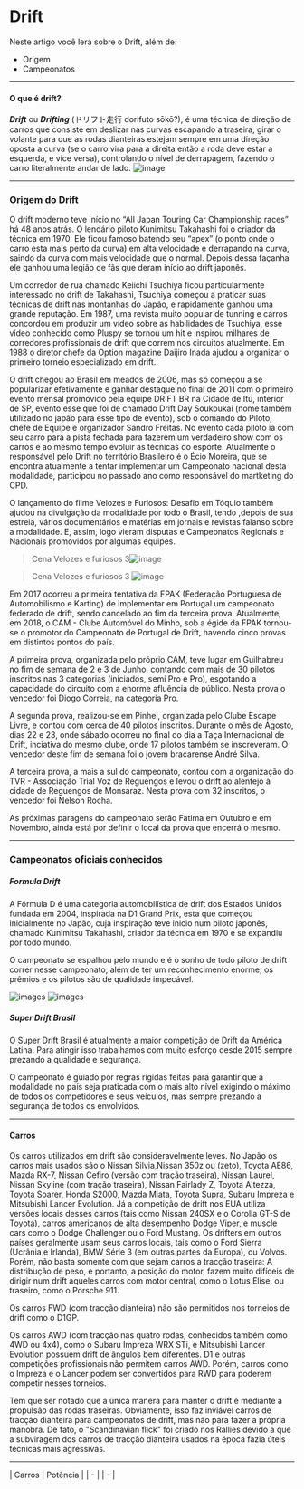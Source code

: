 # Drift

Neste artigo você lerá sobre o Drift, além de:
+ Origem
+ Campeonatos
-----------

#### O que é drift?
_**Drift**_ ou _**Drifting**_ (ドリフト走行 dorifuto sōkō?), é uma técnica de direção de carros que consiste em deslizar nas curvas escapando a traseira, girar o volante para que as rodas dianteiras estejam sempre em uma direção oposta a curva (se o carro vira para a direita então a roda deve estar a esquerda, e vice versa), controlando o nível de derrapagem, fazendo o carro literalmente andar de lado.
![image](images/drift.jpg)

------
### Origem do Drift

O drift moderno teve início no “All Japan Touring Car Championship races” há 48 anos atrás. O lendário piloto Kunimitsu Takahashi foi o criador da técnica em 1970. Ele ficou famoso batendo seu “apex” (o ponto onde o carro esta mais perto da curva) em alta velocidade e derrapando na curva, saindo da curva com mais velocidade que o normal. Depois dessa façanha ele ganhou uma legião de fãs que deram início ao drift japonês.

Um corredor de rua chamado Keiichi Tsuchiya ficou particularmente interessado no drift de Takahashi, Tsuchiya começou a praticar suas técnicas de drift nas montanhas do Japão, e rapidamente ganhou uma grande reputação. Em 1987, uma revista muito popular de tunning e carros concordou em produzir um vídeo sobre as habilidades de Tsuchiya, esse vídeo conhecido como Pluspy se tornou um hit e inspirou milhares de corredores profissionais de drift que correm nos circuitos atualmente. Em 1988 o diretor chefe da Option magazine Daijiro Inada ajudou a organizar o primeiro torneio especializado em drift.


O drift chegou ao Brasil em meados de 2006, mas só começou a se popularizar efetivamente e ganhar destaque no final de 2011 com o primeiro evento mensal promovido pela equipe DRIFT BR na Cidade de Itú, interior de SP, evento esse que foi de chamado Drift Day Soukoukai (nome também utilizado no japão para esse tipo de evento), sob o comando do Piloto, chefe de Equipe e organizador Sandro Freitas. No evento cada piloto ia com seu carro para a pista fechada para fazerem um verdadeiro show com os carros e ao mesmo tempo evoluir as técnicas do esporte. Atualmente o responsável pelo Drift no território Brasileiro é o Écio Moreira, que se encontra atualmente a tentar implementar um Campeonato nacional desta modalidade, participou no passado ano como responsável do martketing do CPD.

O lançamento do filme Velozes e Furiosos: Desafio em Tóquio também ajudou na divulgação da modalidade por todo o Brasil, tendo ,depois de sua estreia, vários documentários e matérias em jornais e revistas falanso sobre a modalidade. E, assim, logo vieram disputas e Campeonatos Regionais e Nacionais promovidos por algumas equipes.
> Cena Velozes e furiosos 3![image](images/velozes3.jpg) 

> Cena Velozes e furiosos 3 ![image](images/velozes.jpg)

Em 2017 ocorreu a primeira tentativa da FPAK (Federação Portuguesa de Automobilismo e Karting) de implementar em Portugal um campeonato federado de drift, sendo cancelado ao fim da terceira prova. Atualmente, em 2018, o CAM - Clube Automóvel do Minho, sob a égide da FPAK tornou-se o promotor do Campeonato de Portugal de Drift, havendo cinco provas em distintos pontos do país.

A primeira prova, organizada pelo próprio CAM, teve lugar em Guilhabreu no fim de semana de 2 e 3 de Junho, contando com mais de 30 pilotos inscritos nas 3 categorias (iniciados, semi Pro e Pro), esgotando a capacidade do circuito com a enorme afluência de público. Nesta prova o vencedor foi Diogo Correia, na categoria Pro.

A segunda prova, realizou-se em Pinhel, organizada pelo Clube Escape Livre, e contou com cerca de 40 pilotos inscritos. Durante o mês de Agosto, dias 22 e 23, onde sábado ocorreu no final do dia a Taça Internacional de Drift, inciativa do mesmo clube, onde 17 pilotos também se inscreveram. O vencedor deste fim de semana foi o jovem bracarense André Silva.

A terceira prova, a mais a sul do campeonato, contou com a organização do TVR - Associação Trial Voz de Reguengos e levou o drift ao alentejo à cidade de Reguengos de Monsaraz. Nesta prova com 32 inscritos, o vencedor foi Nelson Rocha.

As próximas paragens do campeonato serão Fatima em Outubro e em Novembro, ainda está por definir o local da prova que encerrá o mesmo.

-----

### Campeonatos oficiais conhecidos

##### Formula Drift 
A Fórmula D é uma categoria automobilística de drift dos Estados Unidos fundada em 2004, inspirada na D1 Grand Prix, esta que começou inicialmente no Japão, cuja inspiração teve inicio num piloto japonês, chamado Kunimitsu Takahashi, criador da técnica em 1970 e se expandiu por todo mundo.

O campeonato se espalhou pelo mundo e é o sonho de todo piloto de drift correr nesse campeonato, além de ter um reconhecimento enorme, os prêmios e os pilotos são de qualidade impecável.

![images](images/furmulad.jpg)
![images](images/fd.jpg)


##### Super Drift Brasil
O Super Drift Brasil é atualmente a maior competição de Drift da América Latina. Para atingir isso trabalhamos com muito esforço desde 2015 sempre prezando a qualidade e segurança.

O campeonato é guiado por regras rígidas feitas para garantir que a modalidade no país seja praticada com o mais alto nível exigindo o máximo de todos os competidores e seus veículos, mas sempre prezando a segurança de todos os envolvidos.

---

#### Carros

Os carros utilizados em drift são consideravelmente leves. No Japão os carros mais usados são o Nissan Silvia,Nissan 350z ou (zeto), Toyota AE86, Mazda RX-7, Nissan Cefiro (versão com tração traseira), Nissan Laurel, Nissan Skyline (com tração traseira), Nissan Fairlady Z, Toyota Altezza, Toyota Soarer, Honda S2000, Mazda Miata, Toyota Supra, Subaru Impreza e Mitsubishi Lancer Evolution. Já a competição de drift nos EUA utiliza versões locais desses carros (tais como Nissan 240SX e o Corolla GT-S de Toyota), carros americanos de alta desempenho Dodge Viper, e muscle cars como o Dodge Challenger ou o Ford Mustang. Os drifters em outros países geralmente usam seus carros locais, tais como o Ford Sierra (Ucrânia e Irlanda), BMW Série 3 (em outras partes da Europa), ou Volvos. Porém, não basta somente com que sejam carros a tracção traseira: A distribução de peso, e portanto, a posição do motor, fazem muito difíceis de dirigir num drift aqueles carros com motor central, como o Lotus Elise, ou traseiro, como o Porsche 911.

Os carros FWD (com tracção dianteira) não são permitidos nos torneios de drift como o D1GP.

Os carros AWD (com tracção nas quatro rodas, conhecidos também como 4WD ou 4x4), como o Subaru Impreza WRX STi, e Mitsubishi Lancer Evolution possuem drift de ângulos bem diferentes. D1 e outras competições profissionais não permitem carros AWD. Porém, carros como o Impreza e o Lancer podem ser convertidos para RWD para poderem competir nesses torneios.

Tem que ser notado que a única manera para manter o drift é mediante a propulsão das rodas traseiras. Obviamente, isso faz inviável carros de tracção dianteira para campeonatos de drift, mas não para fazer a própria manobra. De fato, o "Scandinavian flick" foi criado nos Rallies devido a que a subviragem dos carros de tracção dianteira usados na época fazia úteis técnicas mais agressivas.

----

| Carros | Potência |
| - | | - |


